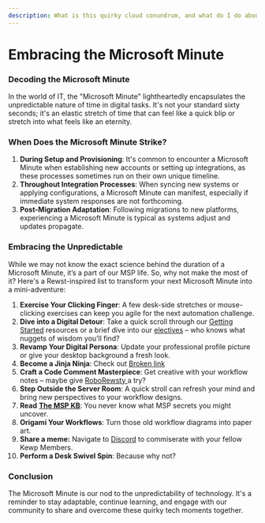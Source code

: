 ```yaml
---
description: What is this quirky cloud conundrum, and what do I do about it?
---
```


# Embracing the Microsoft Minute

### Decoding the Microsoft Minute

In the world of IT, the "Microsoft Minute" lightheartedly encapsulates the unpredictable nature of time in digital tasks. It's not your standard sixty seconds; it's an elastic stretch of time that can feel like a quick blip or stretch into what feels like an eternity.

### When Does the Microsoft Minute Strike?

1. **During Setup and Provisioning**: It's common to encounter a Microsoft Minute when establishing new accounts or setting up integrations, as these processes sometimes run on their own unique timeline.
2. **Throughout Integration Processes**: When syncing new systems or applying configurations, a Microsoft Minute can manifest, especially if immediate system responses are not forthcoming.
3. **Post-Migration Adaptation**: Following migrations to new platforms, experiencing a Microsoft Minute is typical as systems adjust and updates propagate.

### Embracing the Unpredictable

While we may not know the exact science behind the duration of a Microsoft Minute, it’s a part of our MSP life. So, why not make the most of it? Here's a Rewst-inspired list to transform your next Microsoft Minute into a mini-adventure:

1. **Exercise Your Clicking Finger**: A few desk-side stretches or mouse-clicking exercises can keep you agile for the next automation challenge.
2. **Dive into a Digital Detour**: Take a quick scroll through our [Getting Started](../../../../../../cluck-university/getting-started.md) resources or a brief dive into our [electives](broken-reference) – who knows what nuggets of wisdom you’ll find?
3. **Revamp Your Digital Persona**: Update your professional profile picture or give your desktop background a fresh look.
4. **Become a Jinja Ninja**: Check out [Broken link](broken-reference "mention")
5. **Craft a Code Comment Masterpiece**: Get creative with your workflow notes – maybe give [RoboRewsty ](../../../../../workflows/document-with-roborewsty.md)a try?
6. **Step Outside the Server Room**: A quick stroll can refresh your mind and bring new perspectives to your workflow designs.
7. **Read** [**The MSP KB**](https://docs.themspkb.com/): You never know what MSP secrets you might uncover.
8. **Origami Your Workflows**: Turn those old workflow diagrams into paper art.
9. **Share a meme:** Navigate to [Discord](https://discord.gg/rewst) to commiserate with your fellow Kewp Members.
10. **Perform a Desk Swivel Spin**: Because why not?

### Conclusion

The Microsoft Minute is our nod to the unpredictability of technology. It's a reminder to stay adaptable, continue learning, and engage with our community to share and overcome these quirky tech moments together.
